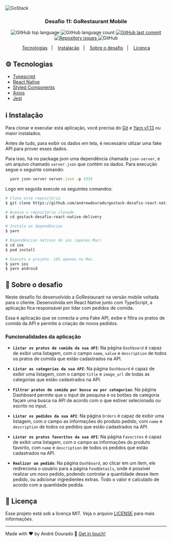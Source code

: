 <img alt="GoStack" src="https://res.cloudinary.com/andredourado/image/upload/v1593100530/GoStack/bg_gostack_ya1jev.png" />

<h3 align="center">
  Desafio 11: GoRestaurant Mobile
</h3>

<p align="center">
  <img alt="GitHub top language" src="https://img.shields.io/github/languages/top/andrewdourado/gostack-desafio-react-native-delivery.svg">

  <img alt="GitHub language count" src="https://img.shields.io/github/languages/count/andrewdourado/gostack-desafio-react-native-delivery.svg">
  
  <a href="https://github.com/andrewdourado/twitter-layout/commits/master">
    <img alt="GitHub last commit" src="https://img.shields.io/github/last-commit/andrewdourado/gostack-desafio-react-native-delivery.svg">
  </a>

  <a href="https://github.com/andrewdourado/twitter-layout/issues">
    <img alt="Repository issues" src="https://img.shields.io/github/issues/andrewdourado/gostack-desafio-react-native-delivery.svg">
  </a>

  <img alt="GitHub" src="https://img.shields.io/github/license/andrewdourado/gostack-desafio-react-native-delivery.svg">
</p>

<p align="center">
  <a href="#gear-tecnologias">Tecnologias</a>&nbsp;&nbsp;&nbsp;|&nbsp;&nbsp;&nbsp;
  <a href="#information_source-instalação">Instalação</a>&nbsp;&nbsp;&nbsp;|&nbsp;&nbsp;&nbsp;
  <a href="#rocket-sobre-o-desafio">Sobre o desafio</a>&nbsp;&nbsp;&nbsp;|&nbsp;&nbsp;&nbsp;
  <a href="#memo-licença">Licença</a>
</p>

## :gear: Tecnologias

-  [Typescript](https://www.typescriptlang.org/) 
-  [React Native](https://reactnative.dev/) 
-  [Styled Components](https://www.styled-components.com/)
-  [Axios](https://github.com/axios/axios) 
-  [Jest](https://jestjs.io/) 

## :information_source: Instalação

Para clonar e executar esta aplicação, você precisa do [Git](https://git-scm.com) e [Yarn v1.13](https://yarnpkg.com/) ou maior instalados.

Antes de tudo, para exibir os dados em tela, é necessário utlizar uma fake API para prover esses dados.

Para isso, há no package.json uma dependência chamada `json-server`, e um arquivo chamado `server.json` que contém os dados. Para execução segue o 
seguinte comando: 

```js
  yarn json-server server.json -p 3333
```

Logo em seguida execute os seguintes comandos: 

```bash
# Clona este repositório
$ git clone https://github.com/andrewdourado/gostack-desafio-react-native-delivery

# Acessa o repositório clonado
$ cd gostack-desafio-react-native-delivery

# Instala as dependências
$ yarn

# Dependências nativas do ios (apenas Mac)
$ cd ios
$ pod install

# Executa o projeto. iOS apenas no Mac.
$ yarn ios
$ yarn android
```

## :rocket: Sobre o desafio

Neste desafio foi desenvolvido a GoRestaurant na versão mobile voltada para o cliente. Desenvolvida em React Native 
junto com TypeScript, a aplicação fica responsável por lidar com pedidos de comida.

Essa é aplicação que se conecta a uma Fake API, exibe e filtra os pratos de comida da API e permite a criação de novos pedidos.


### Funcionalidades da aplicação

- **`Listar os pratos de comida da sua API`**: Na página `Dashboard` é capaz de exibir uma listagem, com o campo `name`, `value` e  `description` de 
todos os pratos de comida que estão cadastrados na API.

- **`Listar as categorias da sua API`**: Na página `Dashboard` é capaz de exibir uma listagem, com o campo `title` e `image_url` de todas as categorias 
que estão cadastrados na API.

- **`Filtrar pratos de comida por busca ou por categorias`**: Na página Dashboard permite que o input de pesquisa e os botões de categoria façam uma busca 
na API de acordo com o que estiver selecionado ou escrito no input.

- **`Listar os pedidos da sua API`**: Na página `Orders` é capaz de exibir uma listagem, com o campo as informações do produto pedido, com `name` e `description` 
de todos os pedidos que estão cadastrados na API.

- **`Listar os pratos favoritos da sua API`**: Na página `Favorites` é capaz de exibir uma listagem, com o campo as informações do produto favorito, 
com `name` e `description` de todos os pedidos que estão cadastrados na API.

- **`Realizar um pedido`**: Na página `Dashboard`, ao clicar em um item, ele redireciona o usuário para a página `FoodDetails`, onde é possível realizar um 
novo pedido, podendo controlar a quantidade desse item pedido, ou adicionar ingredientes extras. Todo o valor é calculado de acordo com a quantidade pedida.

## :memo: Licença

Esse projeto está sob a licença MIT. Veja o arquivo [LICENSE](https://github.com/andrewdourado/gostack-desafio-react-native-delivery/blob/master/LICENSE) para mais informações.

---

Made with ♥ by André Dourado :wave: [Get in touch!](https://www.linkedin.com/in/andre-dourado/)
